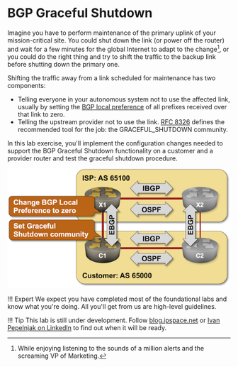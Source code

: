 # BGP Graceful Shutdown

Imagine you have to perform maintenance of the primary uplink of your mission-critical site. You could shut down the link (or power off the router) and wait for a few minutes for the global Internet to adapt to the change[^ES], or you could do the right thing and try to shift the traffic to the backup link before shutting down the primary one.

Shifting the traffic away from a link scheduled for maintenance has two components:

* Telling everyone in your autonomous system not to use the affected link, usually by setting the [BGP local preference](../policy/5-local-preference.md) of all prefixes received over that link to zero.
* Telling the upstream provider not to use the link. [RFC 8326](https://www.rfc-editor.org/rfc/rfc8326.html) defines the recommended tool for the job: the GRACEFUL_SHUTDOWN community.

In this lab exercise, you'll implement the configuration changes needed to support the BGP Graceful Shutdown functionality on a customer and a provider router and test the graceful shutdown procedure.

![Lab topology](topology-graceful-shutdown.png)

[^ES]: While enjoying listening to the sounds of a million alerts and the screaming VP of Marketing.

!!! Expert
    We expect you have completed most of the foundational labs and know what you're doing. All you'll get from us are high-level guidelines.

!!! Tip
    This lab is still under development. Follow [blog.ipspace.net](https://blog.ipspace.net/) or [Ivan Pepelnjak on LinkedIn](https://www.linkedin.com/in/ivanpepelnjak/) to find out when it will be ready.